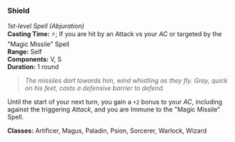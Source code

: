### Shield
*1st-level Spell (Abjuration)*  
**Casting Time:** ⚡; If you are hit by an Attack vs your *AC* or targeted by the "Magic Missile" Spell  
**Range:** Self  
**Components:** V, S  
**Duration:** 1 round  

> *The missiles dart towards him, wind whistling as they fly. Gray, quick on his feet, casts a defensive barrier to defend.*

Until the start of your next turn, you gain a `+2` bonus to your *AC*, including against the triggering *Attack*, and you are Immune to the "Magic Missile" Spell.

**Classes:** Artificer, Magus, Paladin, Psion, Sorcerer, Warlock, Wizard
